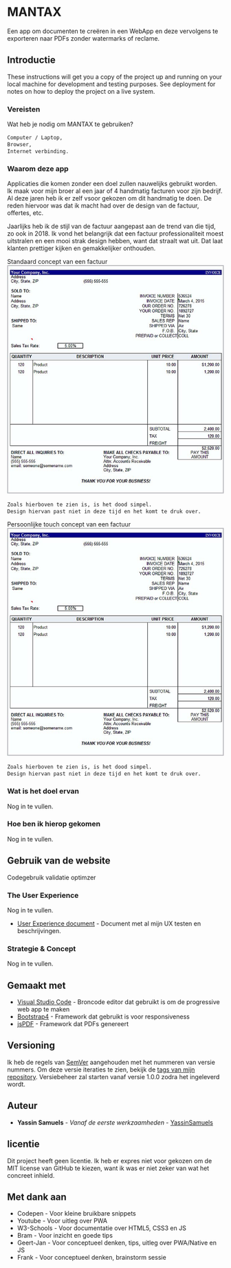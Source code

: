 # MANTAX

Een app om documenten te creëren in een WebApp en deze vervolgens te exporteren naar PDFs zonder watermarks of reclame.

## Introductie

These instructions will get you a copy of the project up and running on your local machine for development and testing purposes. See deployment for notes on how to deploy the project on a live system.

### Vereisten

Wat heb je nodig om MANTAX te gebruiken?

```
Computer / Laptop,
Browser,
Internet verbinding.
```

### Waarom deze app

Applicaties die komen zonder een doel zullen nauwelijks gebruikt worden. Ik maak voor mijn broer al een jaar of 4 handmatig facturen voor zijn bedrijf. Al deze jaren heb ik er zelf vsoor gekozen om dit handmatig te doen. De reden hiervoor was dat ik macht had over de design van de factuur, offertes, etc. 

Jaarlijks heb ik de stijl van de factuur aangepast aan de trend van die tijd, zo ook in 2018. Ik vond het belangrijk dat een factuur professionaliteit moest uitstralen en een mooi strak design hebben, want dat straalt wat uit. Dat laat klanten prettiger kijken en gemakkelijker onthouden. 

Standaard concept van een factuur
![Invoice Standaard](/supportingfiles/images/githubSC/basicUglyInvoice.jpg "Invoice Standaard")
```
Zoals hierboven te zien is, is het dood simpel. 
Design hiervan past niet in deze tijd en het komt te druk over.
```

Persoonlijke touch concept van een factuur
![Invoice Standaard](/supportingfiles/images/githubSC/basicUglyInvoice.jpg "Invoice Mantax")
```
Zoals hierboven te zien is, is het dood simpel. 
Design hiervan past niet in deze tijd en het komt te druk over.
```

### Wat is het doel ervan

Nog in te vullen.

### Hoe ben ik hierop gekomen

Nog in te vullen.

## Gebruik van de website

Codegebruik validatie
optimzer

### The User Experience

Nog in te vullen.

* [User Experience document](supportingfiles/documenten/documentatie-ux.pdf) - Document met al mijn UX testen en beschrijvingen.

### Strategie & Concept

Nog in te vullen.



## Gemaakt met

* [Visual Studio Code](https://code.visualstudio.com) - Broncode editor dat gebruikt is om de progressive web app te maken
* [Bootstrap4](http://getbootstrap.com/docs/4.1/getting-started/introduction/) - Framework dat gebruikt is voor responsiveness
* [jsPDF](https://parall.ax/products/jspdf) - Framework dat PDFs genereert

## Versioning

Ik heb de regels van [SemVer](http://semver.org/) aangehouden met het nummeren van versie nummers. Om deze versie iteraties te zien, bekijk de [tags van mijn repository](https://github.com/YassinSamuels/MANTAX/tags). Versiebeheer zal starten vanaf versie 1.0.0 zodra het ingeleverd wordt.

## Auteur

* **Yassin Samuels** - *Vanaf de eerste werkzaamheden* - [YassinSamuels](https://github.com/YassinSamuels/)

## licentie

Dit project heeft geen licentie. Ik heb er expres niet voor gekozen om de MIT license van GitHub te kiezen, want ik was er niet zeker van wat het concreet inhield.

## Met dank aan

* Codepen - Voor kleine bruikbare snippets
* Youtube - Voor uitleg over PWA
* W3-Schools - Voor documentatie over HTML5, CSS3 en JS
* Bram - Voor inzicht en goede tips
* Geert-Jan - Voor conceptueel denken, tips, uitleg over PWA/Native en JS
* Frank - Voor conceptueel denken, brainstorm sessie

